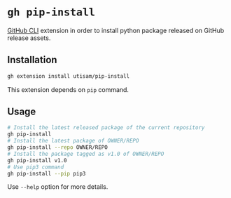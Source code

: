 # `gh pip-install`

[GitHub CLI](https://github.com/cli/cli) extension in order to
install python package released on GitHub release assets.

## Installation

```sh
gh extension install utisam/pip-install
```

This extension depends on `pip` command.

## Usage

```sh
# Install the latest released package of the current repository
gh pip-install
# Install the latest package of OWNER/REPO
gh pip-install --repo OWNER/REPO
# Install the package tagged as v1.0 of OWNER/REPO
gh pip-install v1.0
# Use pip3 command
gh pip-install --pip pip3
```

Use `--help` option for more details.
